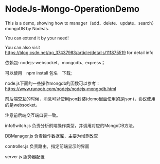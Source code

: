 # NodeJs-Mongo-OperationDemo
This is a demo, showing how to manager（add、delete、update、search） mongoDB by NodeJs.

You can extend it by your need!

You can also visit https://blog.csdn.net/qq_37437983/article/details/111875519 for detail info


依赖包: nodejs-websocket、mongodb、express；　

可以使用　npm install 包名　下载;

node.js下面的一些操作mongdb的函数可以参考：https://www.runoob.com/nodejs/nodejs-mongodb.html

前后端交互的时候，消息可以使用json封装(demo里面使用的是json)，协议使用的是websocket。

注意前后端交互端口要一致。

infoSwitch.js   负责分析前端操作类型，并调用对应的MongoDB方法。

DBManager.js    负责操作数据库，主要为增删改查

controller.js   负责路由，指定前端显示的界面

server.js       服务器配置

